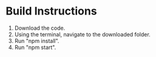 # Build Instructions #

1) Download the code.
2) Using the terminal, navigate to the downloaded folder.
3) Run "npm install".
4) Run "npm start".
